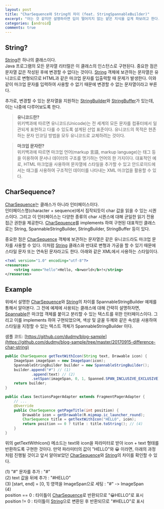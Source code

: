 ```yaml
---
layout: post
title: "CharSequence와 String의 차이 (feat. StringSpannableBuilder)"
excerpt: "아는 것 같지만 설명하라면 입이 떨어지지 않는 얕은 지식을 깊게 파보려고 한다. 본 포스트에서는 안드로이드에서 텍스트를 다룰 때 주로 사용하는 CharSequence와 String의 차이에 대해 알아본다."
categories: [android]
comments: true
---
```


## String?

[String][str]은 하나의 클래스이다.  
Java 프로그램의 모든 문자열 리터럴은 이 클래스의 인스턴스로 구현된다. 중요한 점은 문자열 값은 작성된 후에 변경할 수 없다는 것이다. [String][str] 객체에 보관하는 문자열은 유니코드로 변형되므로 HTML과 같은 마크업 문자를 입출력할 때 문제가 발생한다. 이와 같이 마크업 문자를 입력하여 사용할 수 없기 때문에 변경할 수 없는 문자열이라고 부른다. 

추가로, 변경할 수 있는 문자열을 지원하는 [StringBuilder](https://developer.android.com/reference/java/lang/StringBuilder.html)와 [StringBuffer](https://developer.android.com/reference/java/lang/StringBuffer.html)가 있는데, 이는 나중에 다루어보도록 한다.

> **유니코드란?**  
> 위키백과에 따르면 유니코드(Unicode)는 전 세계의 모든 문자를 컴퓨터에서 일관되게 표현하고 다룰 수 있도록 설계된 산업 표준이다. 유니코드의 목적은 현존하는 문자 인코딩 방법을 모두 유니코드로 교체하려는 것이다.

> **마크업 문자란?**  
> 위키백과에 따르면 마크업 언어(markup 言語, markup language)는 태그 등을 이용하여 문서나 데이터의 구조를 명기하는 언어의 한 가지이다. 대표적인 예로, HTML 마크업을 사용하여 문자열에 스타일을 추가할 수 있고 안드로이드에서는 태그를 사용하여 구조적인 데이터를 나타내는 XML 마크업을 활용할 수 있다.

## CharSequence?

[CharSequence][char]는 클래스가 아니라 인터페이스이다.  
인터페이스명(character + sequence)에서 짐작되듯이 char 값을 읽을 수 있는 시퀀스이다. 그리고 이 인터페이스는 다양한 종류의 char 시퀀스에 대해 균일한 읽기 전용 접근 권한을 제공한다. [CharSequence][char]를 implements 하여 구현된 대표적인 클래스로는 String, SpannableStringBuilder, StringBuilder, StringBuffer 등이 있다.

중요한 점은 [CharSequence][char] 객체에 보관하는 문자열은 같은 유니코드라도 마크업 문자를 사용할 수 있다. 이처럼 [String][str] 클래스와 반대로 변형과 가공을 할 수 있기 때문에 스타일 문자 또는 연속된 문자라고도 한다. 아래와 같은 XML에서 사용하는 스타일이다.

```xml
<?xml version="1.0" encoding="utf-8"?>
<resources>
    <string name="hello">Hello, <b>world</b>!</string>
</resources>
```

## Example

위에서 설명한 [CharSequence][char]와 [String][str]의 차이를 SpannableStringBuilder 예제를 통해서 알아본다. 그 전에 예제에 사용되는 클래스에 대해 간략히 설명하자면, [Spannable](https://developer.android.com/reference/android/text/Spannable.html)은 마크업 객체를 붙이고 분리할 수 있는 텍스트를 위한 인터페이스이다. 그리고 이를 implements 하여 구현되었으며, 색상 및 글꼴 두께와 같은 속성을 사용하여 스타일을 지정할 수 있는 텍스트 객체가 SpannableStringBuilder 이다.

샘플 코드: [https://github.com/dudmy/blog-sample](https://github.com/dudmy/blog-sample/tree/master/20170915-difference-char-string) 

```java
public CharSequence getTextWithIcon(String text, Drawable icon) {
    ImageSpan imageSpan = new ImageSpan(icon);
    SpannableStringBuilder builder = new SpannableStringBuilder();
    builder.append("#") // (1)
            .append(text) // (2)
            .setSpan(imageSpan, 0, 1, Spanned.SPAN_INCLUSIVE_EXCLUSIVE); // (3)
    return builder;
}

public class SectionsPagerAdapter extends FragmentPagerAdapter {
    // ...
    @Override
    public CharSequence getPageTitle(int position) {
        Drawable icon = getDrawable(R.mipmap.ic_launcher_round);
        CharSequence title = getTextWithIcon("HELLO", icon);
        return position == 0 ? title : title.toString(); // (4)
    }
}
```

위의 getTextWithIcon() 메소드는 text와 icon을 파라미터로 받아 icon + text 형태를 반환하도록 구현한 것이다. 만약 파라미터의 값이 "HELLO"와 😀 이라면, 아래의 과정처럼 진행될 것이고 앞서 알아보았던 [CharSequence][char]와 [String][str]의 차이를 확인할 수 있다.

(1) "#" 문자를 추가 : "#"  
(2) text 값을 뒤에 추가 : "#HELLO"  
(3) [start, end] = [0, 1] 영역을 ImageSpan으로 세팅 : "#" -> ImageSpan  
(4)  
position == 0 : 타이틀이 [CharSequence][char]로 반환되므로 "😀HELLO"로 표시  
position != 0 : 타이틀이 [String][str]으로 변환된 후 반환되므로 "#HELLO"로 표시


[char]: https://developer.android.com/reference/java/lang/CharSequence.html
[str]: https://developer.android.com/reference/java/lang/String.html
